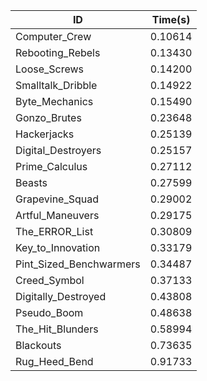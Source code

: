 |ID|Time(s)|
|-|-|
|Computer_Crew|0.10614|
|Rebooting_Rebels|0.13430|
|Loose_Screws|0.14200|
|Smalltalk_Dribble|0.14922|
|Byte_Mechanics|0.15490|
|Gonzo_Brutes|0.23648|
|Hackerjacks|0.25139|
|Digital_Destroyers|0.25157|
|Prime_Calculus|0.27112|
|Beasts|0.27599|
|Grapevine_Squad|0.29002|
|Artful_Maneuvers|0.29175|
|The_ERROR_List|0.30809|
|Key_to_Innovation|0.33179|
|Pint_Sized_Benchwarmers|0.34487|
|Creed_Symbol|0.37133|
|Digitally_Destroyed|0.43808|
|Pseudo_Boom|0.48638|
|The_Hit_Blunders|0.58994|
|Blackouts|0.73635|
|Rug_Heed_Bend|0.91733|
